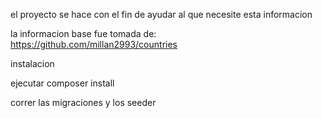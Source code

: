 

el proyecto se hace con el fin de ayudar al que necesite esta informacion


la informacion base fue tomada de: 
https://github.com/millan2993/countries


instalacion

ejecutar composer install 

correr las migraciones y los seeder

